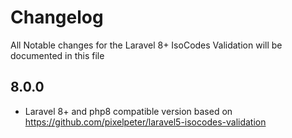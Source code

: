 # Changelog

All Notable changes for the Laravel 8+ IsoCodes Validation  will be documented in this file

## 8.0.0
- Laravel 8+ and php8 compatible version based on https://github.com/pixelpeter/laravel5-isocodes-validation
